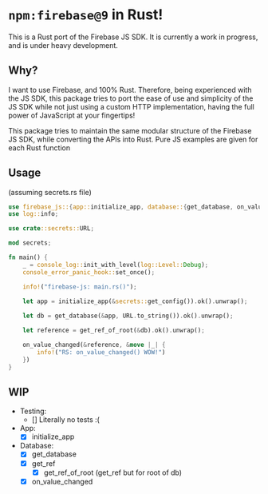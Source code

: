 # `npm:firebase@9` in Rust!
This is a Rust port of the Firebase JS SDK. It is currently a work in progress, and is under heavy development.

## Why?
I want to use Firebase, and 100% Rust. Therefore, being experienced with the JS SDK,
this package tries to port the ease of use and simplicity of the JS SDK while
not just using a custom HTTP implementation, having the full power of JavaScript at your
fingertips!

This package tries to maintain the same modular structure of the Firebase JS SDK,
while converting the APIs into Rust.
Pure JS examples are given for each Rust function

## Usage
(assuming secrets.rs file)
```rust
use firebase_js::{app::initialize_app, database::{get_database, on_value_changed, get_ref_of_root}};
use log::info;

use crate::secrets::URL;

mod secrets;

fn main() {
	_ = console_log::init_with_level(log::Level::Debug);
	console_error_panic_hook::set_once();

	info!("firebase-js: main.rs()");
	
	let app = initialize_app(&secrets::get_config()).ok().unwrap();

	let db = get_database(&app, URL.to_string()).ok().unwrap();

	let reference = get_ref_of_root(&db).ok().unwrap();

	on_value_changed(&reference, &move |_| {
		info!("RS: on_value_changed() WOW!")
	})
}
```

## WIP
- Testing:
	- [] Literally no tests :(
- App:
	- [x] initialize_app
- Database:
	- [x] get_database
	- [x] get_ref
		- [x] get_ref_of_root (get_ref but for root of db)
	- [x] on_value_changed